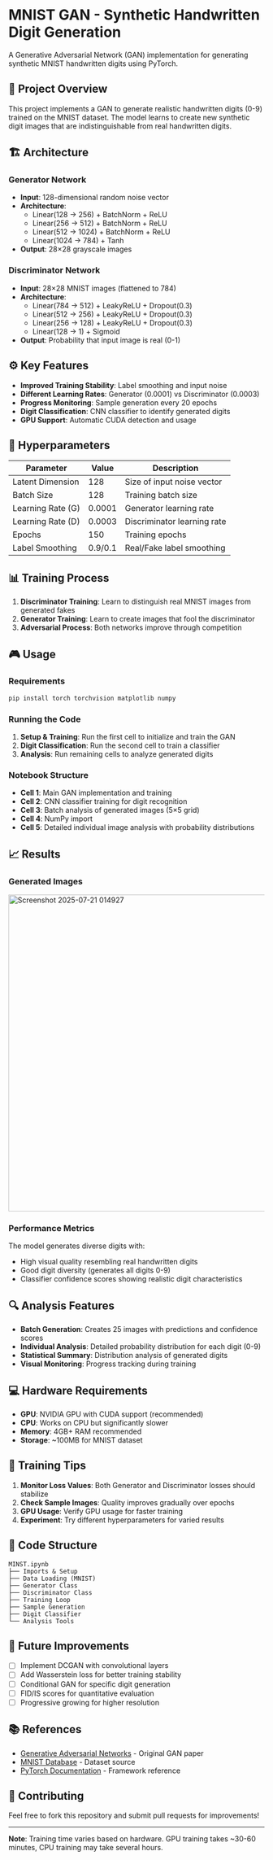 # MNIST GAN - Synthetic Handwritten Digit Generation

A Generative Adversarial Network (GAN) implementation for generating synthetic MNIST handwritten digits using PyTorch.

## 🎯 Project Overview

This project implements a GAN to generate realistic handwritten digits (0-9) trained on the MNIST dataset. The model learns to create new synthetic digit images that are indistinguishable from real handwritten digits.

## 🏗️ Architecture

### Generator Network
- **Input**: 128-dimensional random noise vector
- **Architecture**: 
  - Linear(128 → 256) + BatchNorm + ReLU
  - Linear(256 → 512) + BatchNorm + ReLU  
  - Linear(512 → 1024) + BatchNorm + ReLU
  - Linear(1024 → 784) + Tanh
- **Output**: 28×28 grayscale images

### Discriminator Network
- **Input**: 28×28 MNIST images (flattened to 784)
- **Architecture**:
  - Linear(784 → 512) + LeakyReLU + Dropout(0.3)
  - Linear(512 → 256) + LeakyReLU + Dropout(0.3)
  - Linear(256 → 128) + LeakyReLU + Dropout(0.3)
  - Linear(128 → 1) + Sigmoid
- **Output**: Probability that input image is real (0-1)

## ⚙️ Key Features

- **Improved Training Stability**: Label smoothing and input noise
- **Different Learning Rates**: Generator (0.0001) vs Discriminator (0.0003)
- **Progress Monitoring**: Sample generation every 20 epochs
- **Digit Classification**: CNN classifier to identify generated digits
- **GPU Support**: Automatic CUDA detection and usage

## 🔧 Hyperparameters

| Parameter | Value | Description |
|-----------|-------|-------------|
| Latent Dimension | 128 | Size of input noise vector |
| Batch Size | 128 | Training batch size |
| Learning Rate (G) | 0.0001 | Generator learning rate |
| Learning Rate (D) | 0.0003 | Discriminator learning rate |
| Epochs | 150 | Training epochs |
| Label Smoothing | 0.9/0.1 | Real/Fake label smoothing |

## 📊 Training Process

1. **Discriminator Training**: Learn to distinguish real MNIST images from generated fakes
2. **Generator Training**: Learn to create images that fool the discriminator
3. **Adversarial Process**: Both networks improve through competition

## 🎮 Usage

### Requirements
```bash
pip install torch torchvision matplotlib numpy
```

### Running the Code
1. **Setup & Training**: Run the first cell to initialize and train the GAN
2. **Digit Classification**: Run the second cell to train a classifier
3. **Analysis**: Run remaining cells to analyze generated digits

### Notebook Structure
- **Cell 1**: Main GAN implementation and training
- **Cell 2**: CNN classifier training for digit recognition
- **Cell 3**: Batch analysis of generated images (5×5 grid)
- **Cell 4**: NumPy import
- **Cell 5**: Detailed individual image analysis with probability distributions

## 📈 Results

### Generated Images
<!-- Add your generated image here -->
<img width="610" height="623" alt="Screenshot 2025-07-21 014927" src="https://github.com/user-attachments/assets/985f1f52-ca20-41d5-be6b-ecf2c0efd5e4" />


### Performance Metrics
The model generates diverse digits with:
- High visual quality resembling real handwritten digits
- Good digit diversity (generates all digits 0-9)
- Classifier confidence scores showing realistic digit characteristics

## 🔍 Analysis Features

- **Batch Generation**: Creates 25 images with predictions and confidence scores
- **Individual Analysis**: Detailed probability distribution for each digit (0-9)
- **Statistical Summary**: Distribution analysis of generated digits
- **Visual Monitoring**: Progress tracking during training

## 💻 Hardware Requirements

- **GPU**: NVIDIA GPU with CUDA support (recommended)
- **CPU**: Works on CPU but significantly slower
- **Memory**: 4GB+ RAM recommended
- **Storage**: ~100MB for MNIST dataset

## 🚀 Training Tips

1. **Monitor Loss Values**: Both Generator and Discriminator losses should stabilize
2. **Check Sample Images**: Quality improves gradually over epochs
3. **GPU Usage**: Verify GPU usage for faster training
4. **Experiment**: Try different hyperparameters for varied results

## 📝 Code Structure

```
MINST.ipynb
├── Imports & Setup
├── Data Loading (MNIST)
├── Generator Class
├── Discriminator Class
├── Training Loop
├── Sample Generation
├── Digit Classifier
└── Analysis Tools
```

## 🎯 Future Improvements

- [ ] Implement DCGAN with convolutional layers
- [ ] Add Wasserstein loss for better training stability
- [ ] Conditional GAN for specific digit generation
- [ ] FID/IS scores for quantitative evaluation
- [ ] Progressive growing for higher resolution

## 📚 References

- [Generative Adversarial Networks](https://arxiv.org/abs/1406.2661) - Original GAN paper
- [MNIST Database](http://yann.lecun.com/exdb/mnist/) - Dataset source
- [PyTorch Documentation](https://pytorch.org/docs/) - Framework reference

## 🤝 Contributing

Feel free to fork this repository and submit pull requests for improvements!

---

**Note**: Training time varies based on hardware. GPU training takes ~30-60 minutes, CPU training may take several hours.
